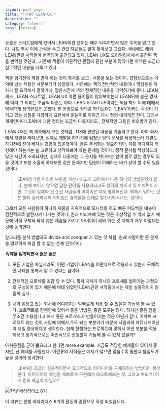 ```yaml
---
layout: post_page
title: "[리뷰] LEAN UX."
description: ""
category: "others"
tags: [review]
--- 
```



요즘은 스타트업에게 있어서 LEAN이란 단어는 매우 익숙하면서 많은 주목을 받고 있다. 나도 역시 이에 관심을 두고 관련 자료들도 많이 찾아보고 그랬다. 국내에도 해외 LEAN관련 서적들이 번역되어 출간되고 있다. LEAN UX도 오리일리사에서 출간된 책을 번역한 것인데 , 기존에 책들이 이론적인 관점에 관한 부분이 많았다면 이책은 조금더 실무적인 내용을 다루고  있다. 

책을 읽기전에 제일 먼저 하는 것이 목차를 보고 , 서문을 보는 것이다. 경험상으로는 기억에 남는 책들은 서문부터가 남달랐다. 서문에는 책의 전반적인 내용이나 핵심들을 저자가 잘 요약해서 말하기에, 짧은시간에 책의 전체적인 내용을 파악하기에 좋다. LEAN 제조 , LEAN 스타트업 , LEAN UX 이런 용어들이 많이보이는데 LEAN뒤에 붙은 명사에 따라 그 의미는 조금씩 다른듯 하다. LEAN STARTUP이라는 책을 봐도 이에 대해서 명확하게 정의한것은 못봤다. 한 문장으로 정의를 하기보다는 'LEAN'이라는 속성이 가지고 있는 성질을 다양하게 표현해서 읽는이로 하여금 다시 정의 내리게끔 한다. 그래서 개개인마다 LEAN에 대한 정의는 조금씩 다를지라도 , 전체적인 그림은 비슷할거 같다. 

LEAN UX는 책 제목에서 보는 것처럼 , UX에 관련된 내용을 기술하고 있다. 
아마 회사에서 개발을 하다보면, 실제로 개발을 하기전에 엄청난 양의 문서를 작성하느라 개발도 하기전에 진이 빠지는 경험이 있을것이다. 물론 문서화는 필요하지만, 이를 어디까지 작성해야 하는가는 늘 고민하고 생각해봐야 하는 문제일 것이다. 정작 문서를 작성하느라 많은 시간이 소비되지만, 실제로 나중에는 그 문서를 쳐다보는 일이 별로 없는 경우도 있을 것이고 또한 소홀히 하다보면 같은 문제지만 팀원이 이해하는 바가 상이 할 수도 있을 것이다. 

> LEAN방식은 이러한 부분을 개선시키고자 고민해서 나온 하나의 방법론인거 같다. 눈에 보이지 않으면 같은 단어를 사용하더라도 생각의 차이가 있기 마련이지만, 그것이 실체화 된 순간 사람들의 머리속은 더욱 명확해진다. 
> 책에서 말하는 린은 빨리 실체화시켜 의미있는 결과물을 토대로 발전시켜 나가는 것이다.  

그래서 모든 사람들이 하나의 제품을 지속적으로 모니터링 하고 빠른 피드백을 내놓아 점진적으로 발전시켜 나가는 것이다. 원래 머리속에 있는 것은 추상적일 수 밖에 없기 때문에 아직 구체화 되지 않은 제품을 가지고 아이디어 회의 하는 것 자체가 매우 어렵다는 것에 동의한다. 

알고리즘 분석 방법에도 divide and conquer 가 있는 것 처럼, 원래 사람이란 큰 문제를 명료하게 해결 할 수 없는 존재 인듯하다. 

***이책을 읽게되면서 얻은 점은***

1. 모든 기업은 아닐지라도, 어떤 기업이 LEAN을 어떤식으로 적용하고 있는지 구체적인 사례를 통해서 알 수 있다는 점이다.  
2. 전체적인 프로세를 조감 할 수 있다. 목차 자체가 하나의 프로세를 밟아가는 과정으로 구성되어 있기 때문에 여태 읽었던 LEAN관련 서적중에서는 제일 실용적이지 않을까 싶다. 

3. 내가 몸담고 있는 회사에 어디까지는 발빠르게 적용 할 수 있을지 가늠해 볼 수 있다. 프로젝트를 진행함에 있어서 좋은 방법론, 좋은 도구는 많다. 하지만 좋은 점을 무조건 수용한다고 해서 좋은 프로세스가 만들어지는 것은 아닌거 같다. 어차피 프로젝트 라는 것이 사람에 의해서 주도 되는 부분이기 때문에 사람과의 커뮤니케이션이 제일 중요하다고 생각한다. 현재 진행하는 프로젝트에 맞춰서 어떤 부분을 적용해보고 장기적으로는 어떤식으로 진행할지 가늠해 볼 수 있지 않을까? 


아쉬운점을 굳이 뽑으라고 한다면 
more example. 지금도 적당한 예제들이 있어서 좋지만, 난 예제를 사랑한다. 이런류의 서적들은 예제가 많으면 많을수록 훨씬더 몰입도가 높을 것이라 생각한다. 

> LEAN은 조금더 실용적이면서 효과적으로 아이디어를 구체화하는 방법이라 생각한다. 아이디어의 핵심을 재빠르게 구현해서 테스트해보는 것. 그리고 피드백! 이게 린의 핵심이 아닐까? 

![한빛 베타리더스 8기](http://cfile7.uf.tistory.com/image/23443750532C04CD3B7D55)

이 리뷰는 한빛 베타리더스 8기의 활동의 일환으로 작성 되었습니다.
